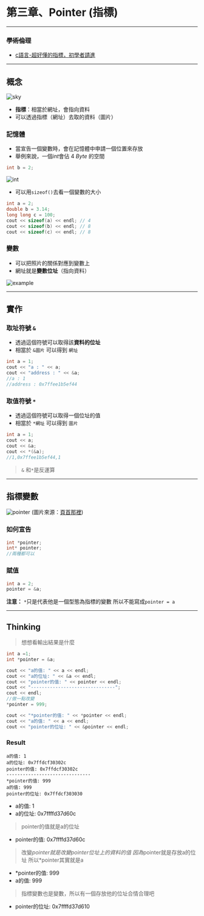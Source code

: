 # 第三章、Pointer (指標)
---
### ~~學術倫理~~
- [c語言-超好懂的指標，初學者請進](https://kopu.chat/c語言-超好懂的指標，初學者請進～/)

---

## 概念
![sky](https://hackmd.io/_uploads/S1mcjgzop.png)
- **指標**：相當於網址，會指向資料
- 可以透過指標（網址）去取的資料（圖片）
### 記憶體

- 當宣告一個變數時，會在記憶體中申請一個位置來存放
- 舉例來說，一個$int$會佔 $4\ Byte$ 的空間
```cpp
int b = 2;
```
![int](https://hackmd.io/_uploads/S1lzTefia.png)
- 可以用`sizeof()`去看一個變數的大小
```cpp
int a = 2;
double b = 3.14;
long long c = 100;
cout << sizeof(a) << endl; // 4
cout << sizeof(b) << endl; // 8
cout << sizeof(c) << endl; // 8
```
### 變數
- 可以把照片的關係對應到變數上
- 網址就是**變數位址**（指向資料）

![example](https://hackmd.io/_uploads/B1eYAxMj6.png)

---

## 實作
### 取址符號 `&`
- 透過這個符號可以取得該**資料的位址**
- 相當於 `&圖片` 可以得到 `網址`
```cpp
int a = 1;
cout << "a : " << a;
cout << "address : " << &a;
//a : 1
//address : 0x7ffee1b5ef44
```
### 取值符號 `*`
- 透過這個符號可以取得一個位址的值
- 相當於 `*網址` 可以得到 `圖片`

```cpp
int a = 1;
cout << a;
cout << &a;
cout << *(&a);
//1,0x7ffee1b5ef44,1
```
> `&` 和`*`是反運算

---

## 指標變數
![pointer](https://hackmd.io/_uploads/HyDLbZMia.png)
(圖片來源：[頁首那裡](https://kopu.chat/c語言-超好懂的指標，初學者請進～/))

### 如何宣告

```cpp
int *pointer;
int* pointer;
//兩種都可以
```

### 賦值

```cpp
int a = 2;
pointer = &a;
```

**注意：**
`*`只是代表他是一個型態為指標的變數
所以不能寫成`pointer = a`

---

## Thinking
> 想想看輸出結果是什麼

```cpp
int a =1;
int *pointer = &a;

cout << "a的值: " << a << endl;
cout << "a的位址: " << &a << endl;
cout << "pointer的值: " << pointer << endl;
cout << "-------------------------------";
cout << endl;
//做一點改變
*pointer = 999;

cout << "*pointer的值: " << *pointer << endl;
cout << "a的值: " << a << endl;
cout << "pointer的位址: " << &pointer << endl;
```
### Result

```
a的值: 1
a的位址: 0x7ffdcf30302c
pointer的值: 0x7ffdcf30302c
-------------------------------
*pointer的值: 999
a的值: 999
pointer的位址: 0x7ffdcf303030
```
* a的值: 1
* a的位址: 0x7ffffd37d60c
> pointer的值就是a的位址
* pointer的值: 0x7ffffd37d60c
> 改變*pointer就是改變pointer位址上的資料的值
> 因為*pointer就是存放a的位址
> 所以*pointer其實就是a
* *pointer的值: 999
* a的值: 999
> 指標變數也是變數，所以有一個存放他的位址合情合理吧
* pointer的位址: 0x7ffffd37d610





